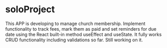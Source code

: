 # soloProject
This APP is developing to manage church membership.
Implement functionality to track fees, mark them as paid and set reminders for due date using the React built-in method useEffect and useState.
It fully works CRUD functionality including validations so far.
Still working on it.

